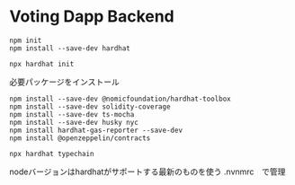 
# Voting Dapp Backend
```
npm init
npm install --save-dev hardhat
```


```
npx hardhat init
```
必要パッケージをインストール
```
npm install --save-dev @nomicfoundation/hardhat-toolbox
npm install --save-dev solidity-coverage
npm install --save-dev ts-mocha
npm install --save-dev husky nyc
npm install hardhat-gas-reporter --save-dev
npm install @openzeppelin/contracts
```



```
npx hardhat typechain
```

nodeバージョンはhardhatがサポートする最新のものを使う
.nvnmrc　で管理
